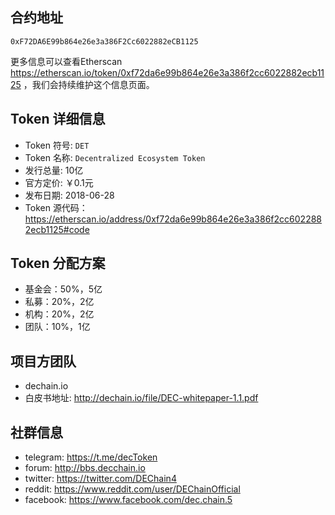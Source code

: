 ## 合约地址
`0xF72DA6E99b864e26e3a386F2Cc6022882eCB1125`

更多信息可以查看Etherscan
 https://etherscan.io/token/0xf72da6e99b864e26e3a386f2cc6022882ecb1125 ，我们会持续维护这个信息页面。

## Token 详细信息

- Token 符号: `DET`
- Token 名称: `Decentralized Ecosystem Token`
- 发行总量: 10亿
- 官方定价: ￥0.1元
- 发布日期: 2018-06-28
- Token 源代码：https://etherscan.io/address/0xf72da6e99b864e26e3a386f2cc6022882ecb1125#code

## Token 分配方案

* 基金会：50%，5亿
* 私募：20%，2亿
* 机构：20%，2亿
* 团队：10%，1亿

## 项目方团队

- dechain.io
- 白皮书地址: http://dechain.io/file/DEC-whitepaper-1.1.pdf

## 社群信息

- telegram: https://t.me/decToken
- forum: http://bbs.decchain.io
- twitter: https://twitter.com/DEChain4
- reddit: https://www.reddit.com/user/DEChainOfficial
- facebook: https://www.facebook.com/dec.chain.5
